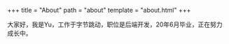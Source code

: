 +++
title = "About"
path = "about"
template = "about.html"
+++

大家好，我是Yu，工作于字节跳动，职位是后端开发，20年6月毕业，正在努力成长中。